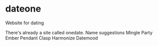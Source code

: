 # dateone

Website for dating

There's already a site called onedate.
Name suggestions
Mingle
Party
Ember
Pendant
Clasp
Harmonize
Datemood

